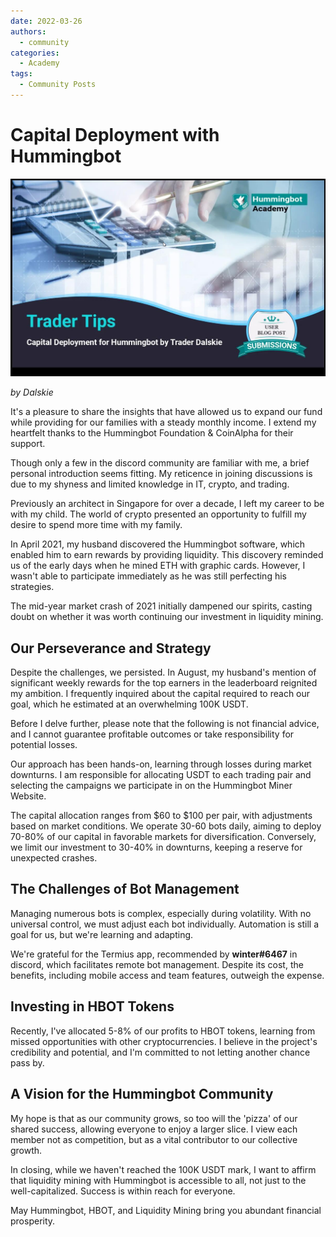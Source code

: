 ```yaml
---
date: 2022-03-26
authors:
  - community
categories:
  - Academy
tags:
  - Community Posts
---
```



# Capital Deployment with Hummingbot

![Alt text](image_1.jpg)

*by Dalskie*

It's a pleasure to share the insights that have allowed us to expand our fund while providing for our families with a steady monthly income. I extend my heartfelt thanks to the Hummingbot Foundation & CoinAlpha for their support.

Though only a few in the discord community are familiar with me, a brief personal introduction seems fitting. My reticence in joining discussions is due to my shyness and limited knowledge in IT, crypto, and trading.

Previously an architect in Singapore for over a decade, I left my career to be with my child. The world of crypto presented an opportunity to fulfill my desire to spend more time with my family.

In April 2021, my husband discovered the Hummingbot software, which enabled him to earn rewards by providing liquidity. This discovery reminded us of the early days when he mined ETH with graphic cards. However, I wasn't able to participate immediately as he was still perfecting his strategies.

The mid-year market crash of 2021 initially dampened our spirits, casting doubt on whether it was worth continuing our investment in liquidity mining.

<!-- more -->


## Our Perseverance and Strategy

Despite the challenges, we persisted. In August, my husband's mention of significant weekly rewards for the top earners in the leaderboard reignited my ambition. I frequently inquired about the capital required to reach our goal, which he estimated at an overwhelming 100K USDT.

Before I delve further, please note that the following is not financial advice, and I cannot guarantee profitable outcomes or take responsibility for potential losses.

Our approach has been hands-on, learning through losses during market downturns. I am responsible for allocating USDT to each trading pair and selecting the campaigns we participate in on the Hummingbot Miner Website.

The capital allocation ranges from $60 to $100 per pair, with adjustments based on market conditions. We operate 30-60 bots daily, aiming to deploy 70-80% of our capital in favorable markets for diversification. Conversely, we limit our investment to 30-40% in downturns, keeping a reserve for unexpected crashes.

## The Challenges of Bot Management

Managing numerous bots is complex, especially during volatility. With no universal control, we must adjust each bot individually. Automation is still a goal for us, but we're learning and adapting.

We're grateful for the Termius app, recommended by **winter#6467** in discord, which facilitates remote bot management. Despite its cost, the benefits, including mobile access and team features, outweigh the expense.

## Investing in HBOT Tokens

Recently, I've allocated 5-8% of our profits to HBOT tokens, learning from missed opportunities with other cryptocurrencies. I believe in the project's credibility and potential, and I'm committed to not letting another chance pass by.

## A Vision for the Hummingbot Community

My hope is that as our community grows, so too will the 'pizza' of our shared success, allowing everyone to enjoy a larger slice. I view each member not as competition, but as a vital contributor to our collective growth.

In closing, while we haven't reached the 100K USDT mark, I want to affirm that liquidity mining with Hummingbot is accessible to all, not just to the well-capitalized. Success is within reach for everyone.

May Hummingbot, HBOT, and Liquidity Mining bring you abundant financial prosperity.

